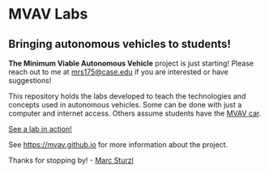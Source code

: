 # MVAV Labs
## Bringing autonomous vehicles to students!


**The Minimum Viable Autonomous Vehicle** project is just starting! Please reach out to me at mrs175@case.edu if you are interested or have suggestions!

This repository holds the labs developed to teach the technologies and concepts used in autonomous vehicles. Some can be done with just a computer and internet access. Others assume students have the [MVAV car](https://github.com/sturzl/mvav). 

[See a lab in action!](https://www.youtube.com/watch?v=ZRSFsq6A5L4)

See https://mvav.github.io for more information about the project.

Thanks for stopping by! - [Marc Sturzl](https://sturzl.com/)
